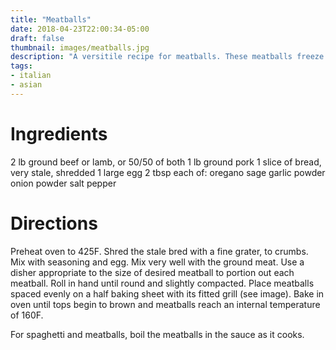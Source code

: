 ```yaml
---
title: "Meatballs"
date: 2018-04-23T22:00:34-05:00
draft: false
thumbnail: images/meatballs.jpg
description: "A versitile recipe for meatballs. These meatballs freeze well and can be used with spaghetti sauce, Sweedish meatballs, Asian recipes, and more."
tags:
- italian
- asian
---
```


Ingredients
===

2 lb ground beef or lamb, or 50/50 of both
1 lb ground pork
1 slice of bread, very stale, shredded
1 large egg
2 tbsp each of: 
oregano
sage
garlic powder
onion powder
salt
pepper

Directions
===

Preheat oven to 425F. Shred the stale bred with a fine grater, to crumbs. Mix with seasoning and egg. Mix very well with the ground meat. Use a disher appropriate to the size of desired meatball to portion out each meatball. Roll in hand until round and slightly compacted. Place meatballs spaced evenly on a half baking sheet with its fitted grill (see image). Bake in oven until tops begin to brown and meatballs reach an internal temperature of 160F.

For spaghetti and meatballs, boil the meatballs in the sauce as it cooks.
